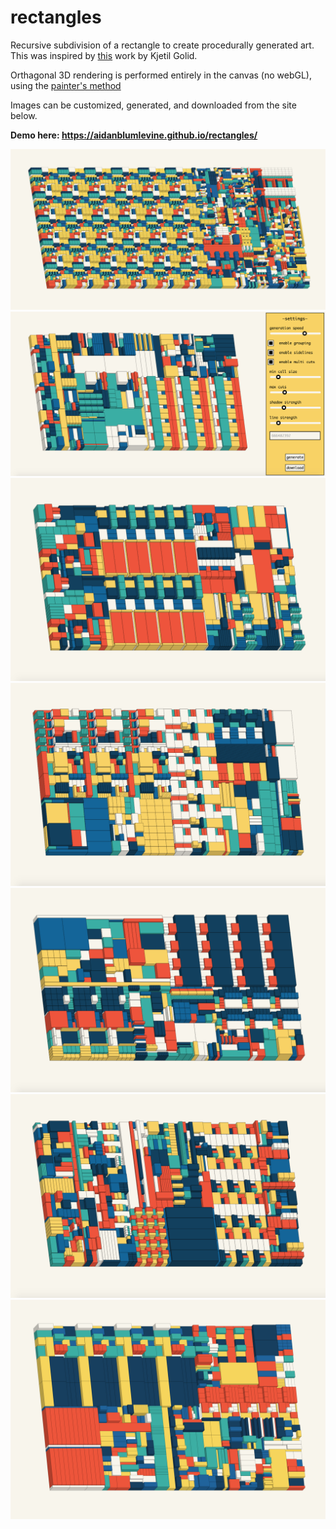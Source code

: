 # rectangles

Recursive subdivision of a rectangle to create procedurally generated art. This was inspired by [this](https://generated.space/sketch/ballots-client/) work by Kjetil Golid.

Orthagonal 3D rendering is performed entirely in the canvas (no webGL), using the [painter's method](https://en.wikipedia.org/wiki/Painter%27s_algorithm)

Images can be customized, generated, and downloaded from the site below.

**Demo here: https://aidanblumlevine.github.io/rectangles/**

![example 1](https://github.com/AidanBlumLevine/rectangles/blob/master/rectangle_1549539910.png)
![example 3](https://github.com/AidanBlumLevine/rectangles/blob/28e8ef471501cbf4385c273f6a9ffbb7642a0352/Screen%20Shot%202020-08-17%20at%2011.28.56%20PM.png)
![example 4](https://github.com/AidanBlumLevine/rectangles/blob/28e8ef471501cbf4385c273f6a9ffbb7642a0352/Screen%20Shot%202020-08-17%20at%2011.30.04%20PM.png)
![example 5](https://github.com/AidanBlumLevine/rectangles/blob/28e8ef471501cbf4385c273f6a9ffbb7642a0352/Screen%20Shot%202020-08-17%20at%2011.30.18%20PM.png)
![example 6](https://github.com/AidanBlumLevine/rectangles/blob/28e8ef471501cbf4385c273f6a9ffbb7642a0352/Screen%20Shot%202020-08-17%20at%2011.30.32%20PM.png)
![example 7](https://github.com/AidanBlumLevine/rectangles/blob/28e8ef471501cbf4385c273f6a9ffbb7642a0352/Screen%20Shot%202020-08-17%20at%2011.31.12%20PM.png)
![example 2](https://github.com/AidanBlumLevine/rectangles/blob/master/rectangle_748904660.png)
